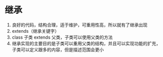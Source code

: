 # 继承
1. 良好的代码，结构合理，适于维护，可重用性高，所以就有了继承出现
2. extends（继承关键字）
3. class 子类 extends 父类，子类可以使用父类的方法
4. 继承实现的主要目的是子类可以重用父类的结构，并且可以实现功能的扩充，子类可以定义跟多的内容，但是描述范围会更小
